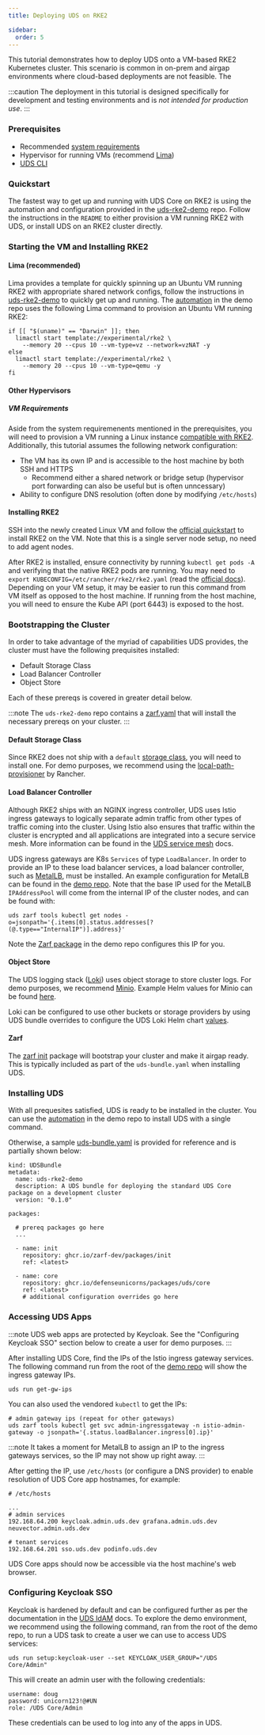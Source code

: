 ```yaml
---
title: Deploying UDS on RKE2

sidebar:
  order: 5
---
```


This tutorial demonstrates how to deploy UDS onto a VM-based RKE2 Kubernetes cluster. This scenario is common in on-prem and airgap environments where cloud-based deployments are not feasible. The 

:::caution
The deployment in this tutorial is designed specifically for development and testing environments and is *not intended for production use*.
:::

### Prerequisites

- Recommended [system requirements](https://uds.defenseunicorns.com/getting-started/basic-requirements/#system-requirements)
- Hypervisor for running VMs (recommend [Lima](https://lima-vm.io/))
- [UDS CLI](https://uds.defenseunicorns.com/reference/cli/overview/)

### Quickstart

The fastest way to get up and running with UDS Core on RKE2 is using the automation and configuration provided in the [uds-rke2-demo](https://github.com/defenseunicorns/uds-rke2-demo) repo. Follow the instructions in the `README` to either provision a VM running RKE2 with UDS, or install UDS on an RKE2 cluster directly.

### Starting the VM and Installing RKE2

#### Lima (recommended)

Lima provides a template for quickly spinning up an Ubuntu VM running RKE2 with appropriate shared network configs, follow the instructions in [uds-rke2-demo](https://github.com/defenseunicorns/uds-rke2-demo) to quickly get up and running. The [automation](https://github.com/defenseunicorns/uds-rke2-demo/blob/303c146fffb9e6660e38902fa6ee4c8a8ca6e98d/tasks.yaml#L39) in the demo repo uses the following Lima command to provision an Ubuntu VM running RKE2:
```
if [[ "$(uname)" == "Darwin" ]]; then
  limactl start template://experimental/rke2 \
    --memory 20 --cpus 10 --vm-type=vz --network=vzNAT -y
else
  limactl start template://experimental/rke2 \
    --memory 20 --cpus 10 --vm-type=qemu -y
fi
```

#### Other Hypervisors

##### VM Requirements

Aside from the system requiremenents mentioned in the prerequisites, you will need to provision a VM running a Linux instance [compatible with RKE2](https://docs.rke2.io/install/requirements#operating-systems). Additionally, this tutorial assumes the following network configuration:
- The VM has its own IP and is accessible to the host machine by both SSH and HTTPS
  - Recommend either a shared network or bridge setup (hypervisor port forwarding can also be useful but is often unncessary)
- Ability to configure DNS resolution (often done by modifying `/etc/hosts`)


#### Installing RKE2

SSH into the newly created Linux VM and follow the [official quickstart](https://docs.rke2.io/install/quickstart) to install RKE2 on the VM. Note that this is a single server node setup, no need to add agent nodes.

After RKE2 is installed, ensure connectivity by running `kubectl get pods -A` and verifying that the native RKE2 pods are running. You may need to `export KUBECONFIG=/etc/rancher/rke2/rke2.yaml` (read the [official docs](https://docs.rke2.io/install/quickstart#server-node-installation)). Depending on your VM setup, it may be easier to run this command from VM itself as opposed to the host machine. If running from the host machine, you will need to ensure the Kube API (port 6443) is exposed to the host.

### Bootstrapping the Cluster

In order to take advantage of the myriad of capabilities UDS provides, the cluster must have the following prequisites installed:

- Default Storage Class
- Load Balancer Controller
- Object Store

Each of these prereqs is covered in greater detail below.

:::note
The `uds-rke2-demo` repo contains a [zarf.yaml](https://github.com/defenseunicorns/uds-rke2-demo/blob/main/zarf.yaml) that will install the necessary prereqs on your cluster.
:::

#### Default Storage Class

Since RKE2 does not ship with a `default` [storage class](https://kubernetes.io/docs/tasks/administer-cluster/change-default-storage-class/), you will need to install one. For demo purposes, we recommend using the [local-path-provisioner](https://github.com/rancher/local-path-provisioner) by Rancher.

#### Load Balancer Controller

Although RKE2 ships with an NGINX ingress controller, UDS uses Istio ingress gateways to logically separate admin traffic from other types of traffic coming into the cluster. Using Istio also ensures that traffic within the cluster is encrypted and all applications are integrated into a secure service mesh. More information can be found in the [UDS service mesh](https://uds.defenseunicorns.com/reference/configuration/service-mesh/ingress/) docs.

UDS ingress gateways are K8s `Services` of type `LoadBalancer`. In order to provide an IP to these load balancer services, a load balancer controller, such as [MetalLB](https://metallb.io/), must be installed. An example configuration for MetalLB can be found in the [demo repo](https://github.com/defenseunicorns/uds-rke2-demo/blob/main/chart/templates/metallb.yaml). Note that the base IP used for the MetalLB `IPAddressPool` will come from the internal IP of the cluster nodes, and can be found with:
```
uds zarf tools kubectl get nodes -o=jsonpath='{.items[0].status.addresses[?(@.type=="InternalIP")].address}'
```

Note the [Zarf package](https://github.com/defenseunicorns/uds-rke2-demo/blob/303c146fffb9e6660e38902fa6ee4c8a8ca6e98d/zarf.yaml#L30) in the demo repo configures this IP for you.

#### Object Store

The UDS logging stack ([Loki](https://github.com/grafana/loki)) uses object storage to store cluster logs. For demo purposes, we recommend [Minio](https://github.com/minio/minio). Example Helm values for Minio can be found [here](https://github.com/defenseunicorns/uds-rke2-demo/blob/main/values/minio-values.yaml). 

Loki can be configured to use other buckets or storage providers by using UDS bundle overrides to configure the UDS Loki Helm chart [values](https://github.com/defenseunicorns/uds-core/blob/main/src/loki/values/values.yaml#L32).

#### Zarf

The [zarf init](https://docs.zarf.dev/ref/init-package/#_top) package will bootstrap your cluster and make it airgap ready. This is typically included as part of the `uds-bundle.yaml` when installing UDS.

### Installing UDS

With all prequesites satisfied, UDS is ready to be installed in the cluster. You can use the [automation](https://github.com/defenseunicorns/uds-core/blob/main/src/loki/values/values.yaml#L32) in the demo repo to install UDS with a single command.

Otherwise, a sample [uds-bundle.yaml](https://github.com/defenseunicorns/uds-rke2-demo/blob/main/uds-bundle.yaml) is provided for reference and is partially shown below: 

```
kind: UDSBundle
metadata:
  name: uds-rke2-demo
  description: A UDS bundle for deploying the standard UDS Core package on a development cluster
  version: "0.1.0"

packages:

  # prereq packages go here
  ...

  - name: init
    repository: ghcr.io/zarf-dev/packages/init
    ref: <latest>

  - name: core
    repository: ghcr.io/defenseunicorns/packages/uds/core
    ref: <latest>
    # additional configuration overrides go here
```

### Accessing UDS Apps

:::note
UDS web apps are protected by Keycloak. See the "Configuring Keycloak SSO" section below to create a user for demo purposes.
:::

After installing UDS Core, find the IPs of the Istio ingress gateway services. The following command run from the root of the [demo repo](https://github.com/defenseunicorns/uds-rke2-demo) will show the ingress gateway IPs.
```
uds run get-gw-ips
```

You can also used the vendored `kubectl` to get the IPs:
```
# admin gateway ips (repeat for other gateways)
uds zarf tools kubectl get svc admin-ingressgateway -n istio-admin-gateway -o jsonpath='{.status.loadBalancer.ingress[0].ip}'
```

:::note
It takes a moment for MetalLB to assign an IP to the ingress gateways services, so the IP may not show up right away.
:::

After getting the IP, use `/etc/hosts` (or configure a DNS provider) to enable resolution of UDS Core app hostnames, for example:
```
# /etc/hosts

...
# admin services
192.168.64.200 keycloak.admin.uds.dev grafana.admin.uds.dev neuvector.admin.uds.dev

# tenant services
192.168.64.201 sso.uds.dev podinfo.uds.dev

```

UDS Core apps should now be accessible via the host machine's web browser.

### Configuring Keycloak SSO

Keycloak is hardened by default and can be configured further as per the documentation in the [UDS IdAM](https://uds.defenseunicorns.com/reference/uds-core/idam/uds-identity-config-overview/) docs. To explore the demo environment, we recommend using the following command, ran from the root of the demo repo, to run a UDS task to create a user we can use to access UDS services:

```
uds run setup:keycloak-user --set KEYCLOAK_USER_GROUP="/UDS Core/Admin"
```

This will create an admin user with the following credentials:
```
username: doug
password: unicorn123!@#UN
role: /UDS Core/Admin
```

These credentials can be used to log into any of the apps in UDS.
